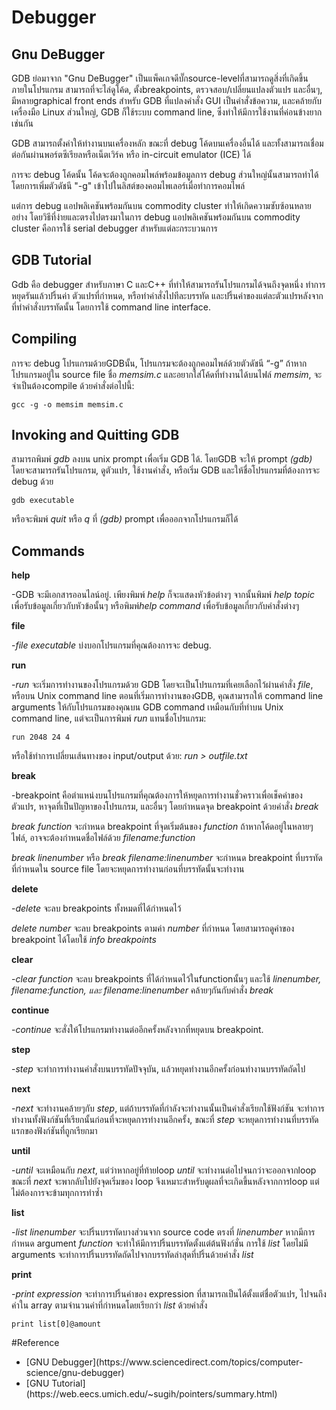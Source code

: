 # Debugger

## Gnu DeBugger

GDB ย่อมาจาก "Gnu DeBugger" เป็นแพ็คเกจดีบั๊กsource-levelที่สามารถดูสิ่งที่เกิดขึ้นภายในโปรแกรม สามารถที่จะไล่ดูโค้ด, ตั้งbreakpoints, ตรวจสอบ/เปลี่ยนแปลงตัวแปร และอื่นๆ, มีหลายgraphical front ends สำหรับ GDB ที่แปลงคำสั่ง GUI เป็นคำสั่งข้อความ, และคล้ายกับเครื่องมือ Linux ส่วนใหญ่, GDB ก็ใช้ระบบ command line, ซึ่งทำให้มีการใช้งานที่ค่อนข้างยากเช่นกัน

GDB สามารถตั้งค่าให้ทำงานบนเครื่องหลัก ขณะที่ debug โค้ดบนเครื่องอื่นได้ และทั้งสามารถเชื่อมต่อกันผ่านพอร์ตซีเรียลหรือเน็ตเวิร์ค หรือ in-circuit emulator (ICE) ได้ 

การจะ debug โค้ดนั้น โค้ดจะต้องถูกคอมไพล์พร้อมข้อมูลการ debug ส่วนใหญ่นั้นสามารถทำได้โดยการเพิ่มตัวดัชนี "-g" เข้าไปในลิสต์ของคอมไพเลอร์เมื่อทำการคอมไพล์

แต่การ debug แอปพลิเคชันพร้อมกันบน commodity cluster  ทำให้เกิดความซับซ้อนหลายอย่าง โดยวิธีที่ง่ายและตรงไปตรงมาในการ debug แอปพลิเคชันพร้อมกันบน commodity cluster คือการใช้ serial debugger สำหรับแต่ละกระบวนการ

## GDB Tutorial

Gdb คือ debugger สำหรับภาษา C และC++ ที่ทำให้สามารถรันโปรแกรมได้จนถึงจุดหนึ่ง ทำการหยุดรันแล้วปริ้นค่า ตัวแปรที่กำหนด, หรือทำคำสั่งไปทีละบรรทัด และปริ้นค่าของแต่ละตัวแปรหลังจากที่ทำคำสั่งบรรทัดนั้น โดยการใช้ command line interface.

## Compiling

การจะ debug โปรแกรมด้วยGDBนั้น, โปรแกรมจะต้องถูกคอมไพล์ด้วยตัวดัชนี “-g” ถ้าหากโปรแกรมอยู่ใน source file ชื่อ *memsim.c* และอยากใส่โค้ดที่ทำงานได้บนไฟล์ *memsim*, จะจำเป็นต้องcompile ด้วยคำสั่งต่อไปนี้:

`gcc -g -o memsim memsim.c`

## Invoking and Quitting GDB

สามารถพิมพ์ *gdb* ลงบน unix prompt เพื่อเริ่ม GDB ได้. โดยGDB จะให้ prompt *(gdb)* โดยจะสามารถรันโปรแกรม, ดูตัวแปร, ใช้งานคำสั่ง, หรือเริ่ม GDB และให้ชื่อโปรแกรมที่ต้องการจะ debug ด้วย

`gdb executable`

หรือจะพิมพ์ *quit* หรือ *q* ที่ *(gdb)* prompt เพื่อออกจากโปรแกรมก็ได้

## Commands

**help**

-GDB จะมีเอกสารออนไลน์อยู่. เพียงพิมพ์ *help* ก็จะแสดงหัวข้อต่างๆ จากนั้นพิมพ์ *help topic* เพื่อรับข้อมูลเกี่ยวกับหัวข้อนั้นๆ หรือพิมพ์*help command* เพื่อรับข้อมูลเกี่ยวกับคำสั่งต่างๆ

**file**

-*file executable* บ่งบอกโปรแกรมที่คุณต้องการจะ debug.

**run**

-*run* จะเริ่มการทำงานของโปรแกรมด้วย GDB โดยจะเป็นโปรแกรมที่เคยเลือกไว้ผ่านคำสั่ง *file*, หรือบน Unix command line ตอนที่เริ่มการทำงานของGDB, คุณสามารถให้ command line arguments ให้กับโปรแกรมของคุณบน GDB command เหมือนกับที่ทำบน Unix command line, แต่จะเป็นการพิมพ์ *run* แทนชื่อโปรแกรม:

`run 2048 24 4`

หรือใช้ทำการเปลี่ยนเส้นทางของ input/output ด้วย: *run > outfile.txt*

**break**

-breakpoint คือตำแหน่งบนโปรแกรมที่คุณต้องการให้หยุดการทำงานชั่วคราวเพื่อเช็คค่าของตัวแปร, หาจุดที่เป็นปัญหาของโปรแกรม, และอื่นๆ โดยกำหนดจุด breakpoint ด้วยคำสั่ง *break* 

*break function* จะกำหนด breakpoint ที่จุดเริ่มต้นของ *function* ถ้าหากโค้ดอยู่ในหลายๆไฟล์, อาจจะต้องกำหนดชื่อไฟล์ด้วย *filename:function*

*break linenumber* หรือ *break filename:linenumber* จะกำหนด breakpoint ที่บรรทัดที่กำหนดใน source file โดยจะหยุดการทำงานก่อนที่บรรทัดนั้นจะทำงาน

**delete**

-*delete* จะลบ breakpoints ทั้งหมดที่ได้กำหนดไว้

*delete number* จะลบ breakpoints ตามค่า *number* ที่กำหนด โดยสามารถดูค่าของ breakpoint ได้โดยใช้ *info breakpoints*

**clear**

-*clear function* จะลบ breakpoints ที่ได้กำหนดไว้ในfunctionนั้นๆ และใช้ *linenumber, filename:function, และ filename:linenumber*  คล้ายๆกันกับคำสั่ง *break*

**continue**

-*continue* จะสั่งให้โปรแกรมทำงานต่ออีกครั้งหลังจากที่หยุดบน breakpoint.

**step**

-*step* จะทำการทำงานคำสั่งบนบรรทัดปัจจุบัน, แล้วหยุดทำงานอีกครั้งก่อนทำงานบรรทัดถัดไป 

**next**

-*next* จะทำงานคล้ายๆกับ *step*, แต่ถ้าบรรทัดที่กำลังจะทำงานนั้นเป็นคำสั่งเรียกใช้ฟังก์ชัน จะทำการทำงานทั้งฟังก์ชันที่เรียกนั้นก่อนที่จะหยุดการทำงานอีกครั้ง, ขณะที่ *step* จะหยุดการทำงานที่บรรทัดแรกของฟังก์ชันที่ถูกเรียกมา

**until**

-*until* จะเหมือนกับ *next*, แต่ว่าหากอยู่ที่ท้ายloop *until* จะทำงานต่อไปจนกว่าจะออกจากloop ขณะที่ *next* จะพากลับไปยังจุดเริ่มของ loop จึงเหมาะสำหรับดูผลที่จะเกิดขึ้นหลังจากการloop แต่ไม่ต้องการจะข้ามทุกการทำซ้ำ

**list**

-*list linenumber* จะปริ้นบรรทัดบางส่วนจาก source code ตรงที่ *linenumber* หากมีการกำหนด argument *function* จะทำให้มีการปริ้นบรรทัดตั้งแต่ต้นฟังก์ชั่น การใช้ *list* โดยไม่มี arguments จะทำการปริ้นบรรทัดถัดไปจากบรรทัดล่าสุดที่ปริ้นด้วยคำสั่ง *list* 

**print**

-*print expression* จะทำการปริ้นค่าของ expression ที่สามารถเป็นได้ตั้งแต่ชื่อตัวแปร, ไปจนถึงค่าใน array ตามจำนวนค่าที่กำหนดโดยเรียกว่า *list* ด้วยคำสั่ง

`print list[0]@amount`

#Reference
<ul>
  <li>[GNU Debugger](https://www.sciencedirect.com/topics/computer-science/gnu-debugger)</li>
  <li>[GNU Tutorial](https://web.eecs.umich.edu/~sugih/pointers/summary.html)</li>
</ul>
